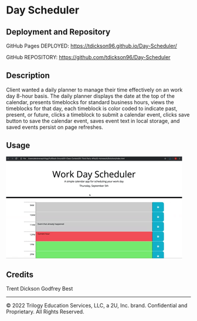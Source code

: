 # Day Scheduler

## Deployment and Repository

GitHub Pages DEPLOYED: https://tdickson96.github.io/Day-Scheduler/

GitHub REPOSITORY: https://github.com/tdickson96/Day-Scheduler

## Description

Client wanted a daily planner to manage their time effectively on an work day 8-hour basis. The daily planner displays the date at the top of the calendar, presents timeblocks for standard business hours, views the timeblocks for that day, each timeblock is color coded to indicate past, present, or future, clicks a timeblock to submit a calendar event, clicks save button to save the calendar event, saves event text in local storage, and saved events persist on page refreshes.

## Usage

![Website demonstration](./assets/images/05-third-party-apis-homework-demo.gif)


## Credits
Trent Dickson
Godfrey Best
- - -
© 2022 Trilogy Education Services, LLC, a 2U, Inc. brand. Confidential and Proprietary. All Rights Reserved.
